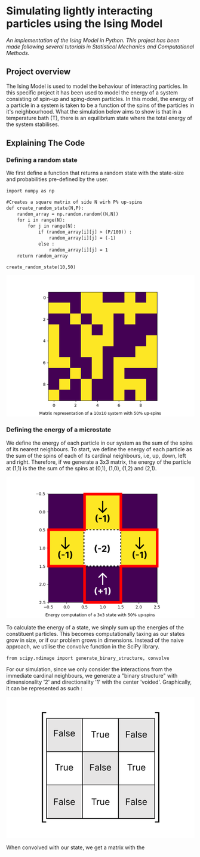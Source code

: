 # Simulating lightly interacting particles using the Ising Model

_An implementation of the Ising Model in Python. This project has been made following several tutorials in Statistical Mechanics and Computational Methods._

## Project overview
The Ising Model is used to model the behaviour of interacting particles. In this specific project it has been used to model the energy of a system consisting of spin-up and sping-down particles. In this model, the energy of a particle in a system is taken to be a function of the spins of the particles in it's neighbourhood. What the simulation below aims to show is that in a temperature bath (T), there is an equilibrium state where the total energy of the system stabilises.

## Explaining The Code

### Defining a random state
We first define a function that returns a random state with the state-size and probabilities pre-defined by the user.

```python3
import numpy as np
```

```python3
#Creates a square matrix of side N wirh P% up-spins
def create_random_state(N,P):
    random_array = np.random.random((N,N))
    for i in range(N):
        for j in range(N):
            if (random_array[i][j] > (P/100)) :
                random_array[i][j] = (-1)
            else :
                random_array[i][j] = 1
    return random_array
```

```python3
create_random_state(10,50)
```

![Image : 10X10 random spin matrix](https://github.com/poppitypopper/ising-model/blob/main/state-charts/Figure_*1.png)

### Defining the energy of a microstate

We define the energy of each particle in our system as the sum of the spins of its nearest neighbours. To start, we define the energy of each particle as the sum of the spins of each of its cardinal neighbours, i.e, up, down, left and right. Therefore, if we generate a 3x3 matrix, the energy of the particle at (1,1) is the the sum of the spins at (0,1), (1,0), (1,2) and (2,1).

![Image : 10X10 random spin matrix](https://github.com/poppitypopper/ising-model/blob/main/state-charts/Frame_4***.png)

To calculate the energy of a state, we simply sum up the energies of the constituent particles. This becomes computationally taxing as our states grow in size, or if our problem grows in dimensions. Instead of the naive approach, we utilise the convolve function in the SciPy library.

```python3
from scipy.ndimage import generate_binary_structure, convolve
```
For our simulation, since we only consider the interactions from the immediate cardinal neighbours, we generate a "binary structure" with dimensionality '2' and directionality '1' with the center 'voided'. Graphically, it can be represented as such : 

![Image : Kernel](https://github.com/poppitypopper/ising-model/blob/main/state-charts/Frame%202.png)

When convolved with our state, we get a matrix with the 



